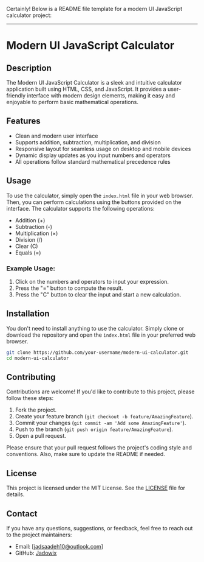 Certainly! Below is a README file template for a modern UI JavaScript calculator project:

---

# Modern UI JavaScript Calculator


## Description

The Modern UI JavaScript Calculator is a sleek and intuitive calculator application built using HTML, CSS, and JavaScript. It provides a user-friendly interface with modern design elements, making it easy and enjoyable to perform basic mathematical operations.

## Features

- Clean and modern user interface
- Supports addition, subtraction, multiplication, and division
- Responsive layout for seamless usage on desktop and mobile devices
- Dynamic display updates as you input numbers and operators
- All operations follow standard mathematical precedence rules

## Usage

To use the calculator, simply open the `index.html` file in your web browser. Then, you can perform calculations using the buttons provided on the interface. The calculator supports the following operations:

- Addition (+)
- Subtraction (-)
- Multiplication (×)
- Division (/)
- Clear (C)
- Equals (=)

### Example Usage:

1. Click on the numbers and operators to input your expression.
2. Press the "=" button to compute the result.
3. Press the "C" button to clear the input and start a new calculation.

## Installation

You don't need to install anything to use the calculator. Simply clone or download the repository and open the `index.html` file in your preferred web browser.

```bash
git clone https://github.com/your-username/modern-ui-calculator.git
cd modern-ui-calculator
```

## Contributing

Contributions are welcome! If you'd like to contribute to this project, please follow these steps:

1. Fork the project.
2. Create your feature branch (`git checkout -b feature/AmazingFeature`).
3. Commit your changes (`git commit -am 'Add some AmazingFeature'`).
4. Push to the branch (`git push origin feature/AmazingFeature`).
5. Open a pull request.

Please ensure that your pull request follows the project's coding style and conventions. Also, make sure to update the README if needed.

## License

This project is licensed under the MIT License. See the [LICENSE](LICENSE) file for details.

## Contact

If you have any questions, suggestions, or feedback, feel free to reach out to the project maintainers:

- Email: [jadsaadeh10@outlook.com]
- GitHub: [Jadowix](https://github.com/Jadowix)

 

